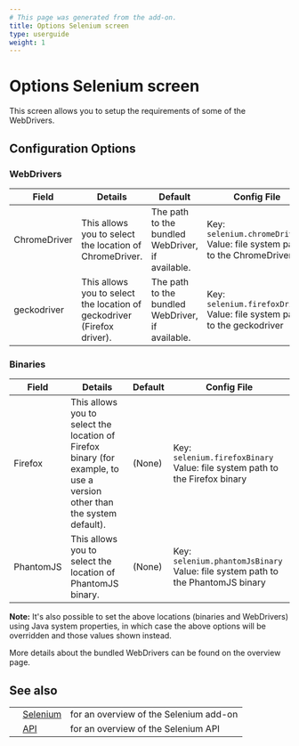```yaml
---
# This page was generated from the add-on.
title: Options Selenium screen
type: userguide
weight: 1
---
```


# Options Selenium screen

This screen allows you to setup the requirements of some of the WebDrivers.   

## Configuration Options

### WebDrivers

|    Field     |                                 Details                                 |                     Default                      |                               Config File                                |
|--------------|-------------------------------------------------------------------------|--------------------------------------------------|--------------------------------------------------------------------------|
| ChromeDriver | This allows you to select the location of ChromeDriver.                 | The path to the bundled WebDriver, if available. | Key: `selenium.chromeDriver` Value: file system path to the ChromeDriver |
| geckodriver  | This allows you to select the location of geckodriver (Firefox driver). | The path to the bundled WebDriver, if available. | Key: `selenium.firefoxDriver` Value: file system path to the geckodriver |

### Binaries

|   Field   |                                                         Details                                                         | Default |                                   Config File                                   |
|-----------|-------------------------------------------------------------------------------------------------------------------------|---------|---------------------------------------------------------------------------------|
| Firefox   | This allows you to select the location of Firefox binary (for example, to use a version other than the system default). | (None)  | Key: `selenium.firefoxBinary` Value: file system path to the Firefox binary     |
| PhantomJS | This allows you to select the location of PhantomJS binary.                                                             | (None)  | Key: `selenium.phantomJsBinary` Value: file system path to the PhantomJS binary |

**Note:** It's also possible to set the above locations (binaries and WebDrivers) using Java system properties, in which case the above options will be overridden and those values shown instead.

More details about the bundled WebDrivers can be found on the overview page.

## See also

|   |                                            |                                        |
|---|--------------------------------------------|----------------------------------------|
|   | [Selenium](/docs/desktop/addons/selenium/) | for an overview of the Selenium add-on |
|   | [API](/docs/desktop/addons/selenium/api/)  | for an overview of the Selenium API    |
